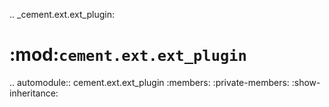 .. _cement.ext.ext_plugin:

:mod:`cement.ext.ext_plugin`
==============================================================================

.. automodule:: cement.ext.ext_plugin
    :members:
    :private-members:
    :show-inheritance:

